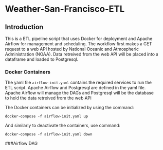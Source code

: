 # Weather-San-Francisco-ETL

## Introduction
This is a ETL pipeline script that uses Docker for deployment and Apache Airflow for management and scheduling. The workflow first makes a GET request to a web API hosted by National Oceanic and Atmospheric Administration (NOAA). Data retreived from the web API will be placed into a dataframe and loaded to Postgresql. 

### Docker Containers
The yaml file `airflow-init.yaml` contains the required services to run the ETL script. Apache Airflow and Postgresql are defined in the yaml file. Apache Airflow will manage the DAGs and Postgresql will be the database to hold the data retreived from the web API

The Docker containers can be initialized by using the command:

`docker-compose -f airflow-init.yaml up`

And similarly to deactivate the containers, use command:

`docker-compose -f airflow-init.yaml down`

###Airflow DAG
